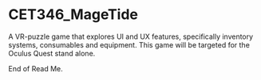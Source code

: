 # CET346_MageTide
A VR-puzzle game that explores UI and UX features, specifically inventory systems, consumables and equipment.
This game will be targeted for the Oculus Quest stand alone.


End of Read Me.

